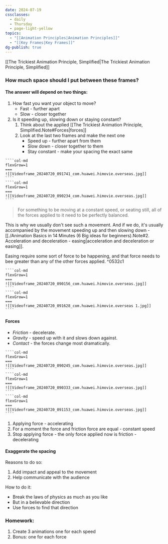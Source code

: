 ```yaml
---
date: 2024-07-19
cssclasses:
  - daily
  - Thursday
  - page-light-yellow
topics:
  - "[[Animation Principles|Animation Principles]]"
  - "[[Key Frames|Key Frames]]"
dg-publish: true
---
```

[[The Trickiest Animation Principle, Simplified|The Trickiest Animation Principle, Simplified]]
### How much space should I put between these frames?
#### The answer will depend on two things:
1. How fast you want your object to move?
	- Fast - further apart
	- Slow - closer together
2. Is it speeding up, slowing down or staying constant?
	1. Think about the applied [[The Trickiest Animation Principle, Simplified.Note#Forces|forces]]
	2. Look at the last two frames and make the next one
		- Speed up -  further apart from them
		- Slow down - closer together to them
		- Stay constant - make your spacing the exact same

`````col
````col-md
flexGrow=1
===
![[Videoframe_20240720_091741_com.huawei.himovie.overseas.jpg]]
````
````col-md
flexGrow=1
===
![[Videoframe_20240720_090234_com.huawei.himovie.overseas.jpg]]
````
`````
>  For something to be moving at a constant speed, or seating still, all of the forces applied to it need to be perfectly balanced.

This is why we usually don't see such a movement.
And if we do, it's usually accompanied by the movement speeding up and then slowing down - [[./Animation Basics in 14 Minutes (6 Big ideas for beginners).Note#2. Acceleration and deceleration - easing|acceleration and deceleration or easing]].

Easing require some sort of force to be happening, and that force needs to bee greater than any of the other forces applied. ^0532c1
`````col
````col-md
flexGrow=1
===
![[Videoframe_20240720_090156_com.huawei.himovie.overseas.jpg]]
````
````col-md
flexGrow=1
===
![[Videoframe_20240720_091628_com.huawei.himovie.overseas 1.jpg]]
````
`````
#### Forces
- *Friction* -  decelerate.
- *Gravity* - speed up with it and slows down against.
- *Contact* - the forces change most dramatically.
`````col
````col-md
flexGrow=1
===
![[Videoframe_20240720_090245_com.huawei.himovie.overseas.jpg]]
````
````col-md
flexGrow=1
===
![[Videoframe_20240720_090333_com.huawei.himovie.overseas.jpg]]
````
````col-md
flexGrow=1
===
![[Videoframe_20240720_091153_com.huawei.himovie.overseas.jpg]]
````
`````
1. Applying force - accelerating
2. For a moment the force and friction force are equal - constant speed
3. Stop applying force - the only force applied now is friction - decelerating

#### Exaggerate the spacing
Reasons to do so:
1. Add impact and appeal to the movement
2. Help communicate with the audience

How to do it:
- Break the laws of physics as much as you like
- But in a believable direction
- Use forces to find that direction
### Homework:
1. Create 3 animations one for each speed
2. Bonus: one for each force



